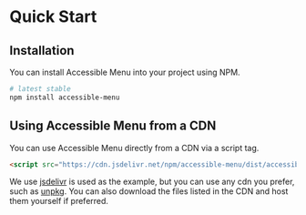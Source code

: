 # Quick Start

## Installation

You can install Accessible Menu into your project using NPM.

```bash
# latest stable
npm install accessible-menu
```

## Using Accessible Menu from a CDN

You can use Accessible Menu directly from a CDN via a script tag.

```html
<script src="https://cdn.jsdelivr.net/npm/accessible-menu/dist/accessible-menu.iife.js"></script>
```

We use [jsdelivr](https://www.jsdelivr.com/package/npm/accessible-menu) is used as the example, but you can use any cdn you prefer, such as [unpkg](https://unpkg.com). You can also download the files listed in the CDN and host them yourself if preferred.
